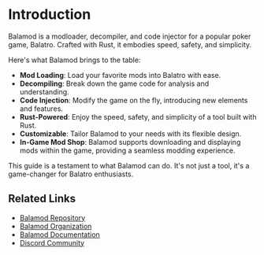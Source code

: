 # Introduction

Balamod is a modloader, decompiler, and code injector for a popular poker game, Balatro. Crafted with Rust, it embodies speed, safety, and simplicity.

Here's what Balamod brings to the table:

- **Mod Loading**: Load your favorite mods into Balatro with ease.
- **Decompiling**: Break down the game code for analysis and understanding.
- **Code Injection**: Modify the game on the fly, introducing new elements and features.
- **Rust-Powered**: Enjoy the speed, safety, and simplicity of a tool built with Rust.
- **Customizable**: Tailor Balamod to your needs with its flexible design.
- **In-Game Mod Shop**: Balamod supports downloading and displaying mods within the game, providing a seamless modding experience.

This guide is a testament to what Balamod can do. It's not just a tool, it's a game-changer for Balatro enthusiasts.

## Related Links

- [Balamod Repository](https://github.com/UwUDev/balamod)
- [Balamod Organization](https://github.com/balamod)
- [Balamod Documentation](https://UwUDev.github.io/balamod)
- [Discord Community](https://discord.gg/p7DeW7pSzA)
